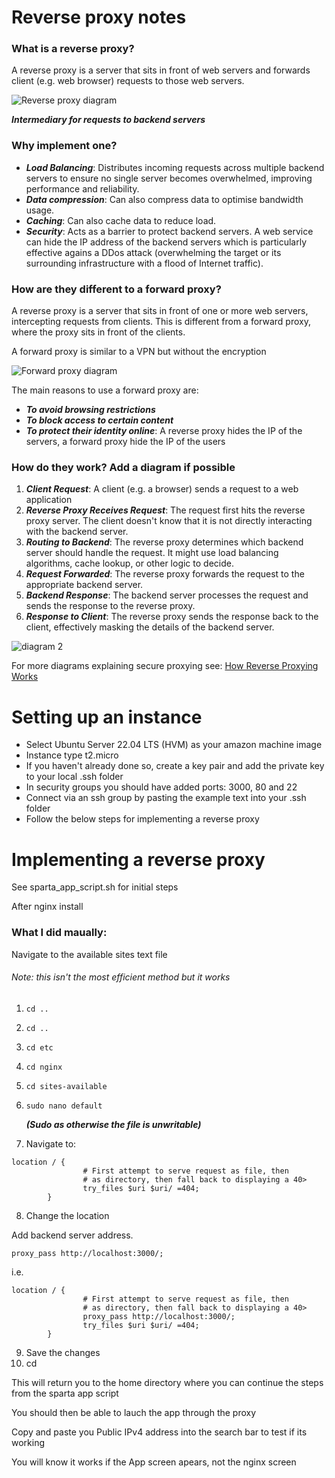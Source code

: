 # Reverse proxy notes

### What is a reverse proxy?

A reverse proxy is a server that sits in front of web servers and forwards client (e.g. web browser) requests to those web servers. 

![Reverse proxy diagram](https://cf-assets.www.cloudflare.com/slt3lc6tev37/3msJRtqxDysQslvrKvEf8x/f7f54c9a2cad3e4586f58e8e0e305389/reverse_proxy_flow.png)

***Intermediary for requests to backend servers***

### Why implement one?

- ***Load Balancing***: Distributes incoming requests across multiple backend servers to ensure no single server becomes overwhelmed, improving performance and reliability. 
- ***Data compression***: Can also compress data to optimise bandwidth usage. 
- ***Caching***: Can also cache data to reduce load.
- ***Security***: Acts as a barrier to protect backend servers. A web service can hide the IP address of the backend servers which is particularly effective agains a DDos attack (overwhelming the target or its surrounding infrastructure with a flood of Internet traffic).


### How are they different to a forward proxy?

A reverse proxy is a server that sits in front of one or more web servers, intercepting requests from clients. This is different from a forward proxy, where the proxy sits in front of the clients.

A forward proxy is similar to a VPN but without the encryption

![Forward proxy diagram](https://cf-assets.www.cloudflare.com/slt3lc6tev37/2MZmHGnCdYbQBIsZ4V11C6/25b48def8b56b63f7527d6ad65829676/forward_proxy_flow.png)

The main reasons to use a forward proxy are:

- ***To avoid browsing restrictions***
- ***To block access to certain content***
- ***To protect their identity online***: A reverse proxy hides the IP of the servers, a forward proxy hide the IP of the users

### How do they work? Add a diagram if possible

1. ***Client Request***: A client (e.g. a browser) sends a request to a web application
2. ***Reverse Proxy Receives Request***: The request first hits the reverse proxy server. The client doesn't know that it is not directly interacting with the backend server.
3. ***Routing to Backend***: The reverse proxy determines which backend server should handle the request. It might use load balancing algorithms, cache lookup, or other logic to decide.
4. ***Request Forwarded***: The reverse proxy forwards the request to the appropriate backend server.
5. ***Backend Response***: The backend server processes the request and sends the response to the reverse proxy.
6. ***Response to Client***: The reverse proxy sends the response back to the client, effectively masking the details of the backend server.

![diagram 2](https://docs.oracle.com/cd/E19575-01/821-0053/images/revprxy1.gif)

For more diagrams explaining secure proxying see: 
[How Reverse Proxying Works](https://docs.oracle.com/cd/E19575-01/821-0053/adypo/index.html)

# Setting up an instance

- Select Ubuntu Server 22.04 LTS (HVM) as your amazon machine image
- Instance type t2.micro
- If you haven't already done so, create a key pair and add the private key to your local .ssh folder
- In security groups you should have added ports: 3000, 80 and 22
- Connect via an ssh group by pasting the example text into your .ssh folder
- Follow the below steps for implementing a reverse proxy

# Implementing a reverse proxy

See sparta_app_script.sh for initial steps

After nginx install

### What I did maually:
Navigate to the available sites text file

###### Note: this isn't the most efficient method but it works

1. ```cd ..```
2. ```cd ..```
3. ```cd etc```
4. ```cd nginx```
5. ```cd sites-available```
6. ```sudo nano default```
  
   ***(Sudo as otherwise the file is unwritable)***
7. Navigate to:

```
location / {
                # First attempt to serve request as file, then
                # as directory, then fall back to displaying a 40>
                try_files $uri $uri/ =404;
        }
```
8. Change the location  

Add backend server address.

```proxy_pass http://localhost:3000/;```

i.e.

```
location / {
                # First attempt to serve request as file, then
                # as directory, then fall back to displaying a 40>
                proxy_pass http://localhost:3000/;
                try_files $uri $uri/ =404;
        }
```


9. Save the changes
10.  cd 
    
This will return you to the home directory where you can continue the steps from the sparta app script

You should then be able to lauch the app through the proxy

Copy and paste you Public IPv4 address into the search bar to test if its working

You will know it works if the App screen apears, not the nginx screen
